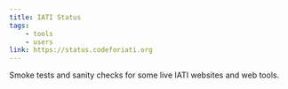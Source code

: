 ```yaml
---
title: IATI Status
tags:
    - tools
    - users
link: https://status.codeforiati.org
---
```


Smoke tests and sanity checks for some live IATI websites and web tools.
